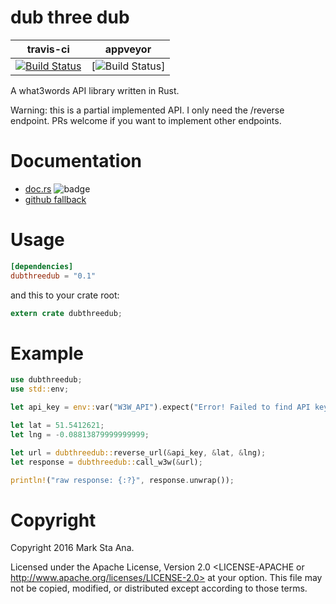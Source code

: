 # dub three dub

| travis-ci | appveyor |
|-----------|----------|
| [![Build Status](https://travis-ci.org/booyaa/dubthreedub.svg?branch=master)](https://travis-ci.org/booyaa/dubthreedub) | [![Build Status](https://ci.appveyor.com/api/projects/status/github/booyaa/dubthreedub)] |


A what3words API library written in Rust.

Warning: this is a partial implemented API. I only need the /reverse endpoint. PRs welcome if you want to implement other endpoints.

# Documentation

- [doc.rs](https://docs.rs/dubthreedub) ![badge](https://docs.rs/dubthreedub/badge.svg)
- [github fallback](https://booyaa.github.io/dubthreedub/dubthreedub/index.html)

# Usage

```toml
[dependencies]
dubthreedub = "0.1"
```

and this to your crate root:

```rust
extern crate dubthreedub;
```

# Example

```rust
use dubthreedub;
use std::env;

let api_key = env::var("W3W_API").expect("Error! Failed to find API key W3W_API!");

let lat = 51.5412621;
let lng = -0.08813879999999999;

let url = dubthreedub::reverse_url(&api_key, &lat, &lng);
let response = dubthreedub::call_w3w(&url);

println!("raw response: {:?}", response.unwrap());
```

# Copyright

Copyright 2016 Mark Sta Ana.

Licensed under the Apache License, Version 2.0 <LICENSE-APACHE or
http://www.apache.org/licenses/LICENSE-2.0> at your option. This file may not
be copied, modified, or distributed except according to those terms.
